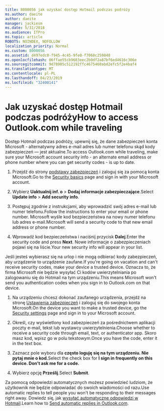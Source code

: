 ```yaml
---
title: 8000056 jak uzyskać dostęp Hotmail podczas podróży
ms.author: daeite
author: daeite
manager: jackiesm
ms.date: 5/31/2018
ms.audience: ITPro
ms.topic: article
ROBOTS: NOINDEX, NOFOLLOW
localization_priority: Normal
ms.custom: 8000056
ms.assetid: d497edc0-f945-4c45-9fe0-f7060c259848
ms.openlocfilehash: 06ffae55cb9683eec2b0df2a87bf6ed4616c306e
ms.sourcegitcommit: 9d78905c512192ffc4675468abd2efc5f2e4baf4
ms.translationtype: MT
ms.contentlocale: pl-PL
ms.lasthandoff: 04/23/2019
ms.locfileid: "32400141"
---
```

# <a name="how-to-access-outlookcom-while-traveling"></a><span data-ttu-id="9d3d8-102">Jak uzyskać dostęp Hotmail podczas podróży</span><span class="sxs-lookup"><span data-stu-id="9d3d8-102">How to access Outlook.com while traveling</span></span>

<span data-ttu-id="9d3d8-103">Dostęp Hotmail podczas podróży, upewnij się, że dane zabezpieczeń konta Microsoft - alternatywny adres e-mail adres lub numer telefonu skąd kody zabezpieczeń — jest aktualne.</span><span class="sxs-lookup"><span data-stu-id="9d3d8-103">To access Outlook.com while traveling, make sure your Microsoft account security info - an alternate email address or phone number where you can get security codes - is up to date.</span></span>
  
1. <span data-ttu-id="9d3d8-104">Przejdź do strony [podstawy zabezpieczeń](https://go.microsoft.com/fwlink/p/?linkid=842325) i zaloguj się za pomocą konta Microsoft.</span><span class="sxs-lookup"><span data-stu-id="9d3d8-104">Go to the [Security basics](https://go.microsoft.com/fwlink/p/?linkid=842325) page and sign in with your Microsoft account.</span></span> 
    
2. <span data-ttu-id="9d3d8-105">Wybierz **Uaktualnij inf. o** \> **Dodaj informacje zabezpieczające**.</span><span class="sxs-lookup"><span data-stu-id="9d3d8-105">Select **Update info** \> **Add security info**.</span></span> 
    
3. <span data-ttu-id="9d3d8-106">Postępuj zgodnie z instrukcjami, aby wprowadzić swój adres e-mail lub numer telefonu.</span><span class="sxs-lookup"><span data-stu-id="9d3d8-106">Follow the instructions to enter your email or phone number.</span></span> <span data-ttu-id="9d3d8-107">Microsoft wyśle kod bezpieczeństwa na nowy numer telefonu lub adres e-mail.</span><span class="sxs-lookup"><span data-stu-id="9d3d8-107">Microsoft will send a security code to that new email address or phone number.</span></span>
    
4. <span data-ttu-id="9d3d8-108">Wprowadź kod bezpieczeństwa i naciśnij przycisk **Dalej**.</span><span class="sxs-lookup"><span data-stu-id="9d3d8-108">Enter the security code and press **Next**.</span></span> <span data-ttu-id="9d3d8-109">Nowe informacje o zabezpieczeniach pojawi się na liście.</span><span class="sxs-lookup"><span data-stu-id="9d3d8-109">Your new security info will appear in your list.</span></span> 
    
<span data-ttu-id="9d3d8-110">Jeśli jesteś wybierasz się na urlop i nie mogą odbierać kody zabezpieczeń, aby urządzenie to urządzenie zaufane.</span><span class="sxs-lookup"><span data-stu-id="9d3d8-110">If you're going on vacation and can't receive security codes, make your device a trusted device.</span></span> <span data-ttu-id="9d3d8-111">Oznacza to, że firma Microsoft nie będzie wysyłać Ci kodów uwierzytelniania po zalogowaniu się do Hotmail na tym urządzeniu.</span><span class="sxs-lookup"><span data-stu-id="9d3d8-111">This means Microsoft won't send you authentication codes when you sign in to Outlook.com on that device.</span></span>
  
1. <span data-ttu-id="9d3d8-112">Na urządzeniu chcesz dokonać zaufanego urządzenia, przejdź na stronę [Ustawienia zabezpieczeń](https://go.microsoft.com/fwlink/p/?linkid=2002000&amp;clcid=0x409) i zaloguj się do swojego konta Microsoft.</span><span class="sxs-lookup"><span data-stu-id="9d3d8-112">On the device you want to make a trusted device, go the [Security settings](https://go.microsoft.com/fwlink/p/?linkid=2002000&amp;clcid=0x409) page and sign in to your Microsoft account.</span></span> 
    
2. <span data-ttu-id="9d3d8-113">Określ, czy wyświetlony kod zabezpieczeń za pośrednictwem aplikacji poczty e-mail, tekst lub wystawcy uwierzytelnienia.</span><span class="sxs-lookup"><span data-stu-id="9d3d8-113">Choose whether to receive a security code through email, text, or authenticator app.</span></span> <span data-ttu-id="9d3d8-114">Skoro masz kod, wpisz go w polu tekstowym.</span><span class="sxs-lookup"><span data-stu-id="9d3d8-114">Once you have the code, enter it in the text box.</span></span>
    
3. <span data-ttu-id="9d3d8-115">Zaznacz pole wyboru dla **często loguję się na tym urządzeniu. Nie pytaj mnie o kod.**</span><span class="sxs-lookup"><span data-stu-id="9d3d8-115">Select the check box for **I sign in frequently on this device. Don't ask me for a code.**</span></span>
    
4. <span data-ttu-id="9d3d8-116">Wybierz opcję **Prześlij**.</span><span class="sxs-lookup"><span data-stu-id="9d3d8-116">Select **Submit**.</span></span> 
    
<span data-ttu-id="9d3d8-117">Za pomocą odpowiedzi automatycznych możesz powiedzieć ludziom, że użytkownik nie będzie odpowiadać do swoich wiadomości od razu.</span><span class="sxs-lookup"><span data-stu-id="9d3d8-117">Use automatic replies to tell people you won't be responding to their messages right away.</span></span> <span data-ttu-id="9d3d8-118">Dowiedz się, jak [wysyłać automatyczne odpowiedzi w Hotmail](https://go.microsoft.com/fwlink/p/?linkid=2002100&amp;clcid=0x409).</span><span class="sxs-lookup"><span data-stu-id="9d3d8-118">Learn how to [Send automatic replies in Outlook.com](https://go.microsoft.com/fwlink/p/?linkid=2002100&amp;clcid=0x409).</span></span>
  

